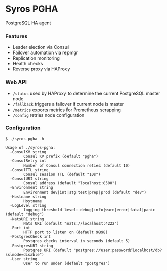 # Syros PGHA

PostgreSQL HA agent

### Features

* Leader election via Consul
* Failover automation via repmgr
* Replication monitoring
* Health checks
* Reverse proxy via HAProxy

### Web API

* `/status` used by HAProxy to determine the current PostgreSQL master node
* `/fallback` triggers a failover if current node is master
* `/metrics` exports metrics for Prometheus scrapping
* `/config` retries node configuration

### Configuration

```
$ ./syros-pgha -h

Usage of ./syros-pgha:
  -ConsulKV string
        Consul KV prefix (default "pgha")
  -ConsulRetry int
        Number of Consul connection reties (default 10)
  -ConsulTTL string
        Consul session TTL (default "10s")
  -ConsulURI string
        Consul address (default "localhost:8500")
  -Environment string
        Environment dev|int|stg|test|prep|prod (default "dev")
  -Hostname string
        Hostname
  -LogLevel string
        logging threshold level: debug|info|warn|error|fatal|panic (default "debug")
  -NatsURI string
        Nats URI (default "nats://localhost:4222")
  -Port int
        HTTP port to listen on (default 9898)
  -PostgresCheck int
        Postgres checks interval in seconds (default 5)
  -PostgresURI string
        Postgres URI (default "postgres://user:password@localhost/db?sslmode=disable")
  -User string
        User to run under (default "postgres")
```

